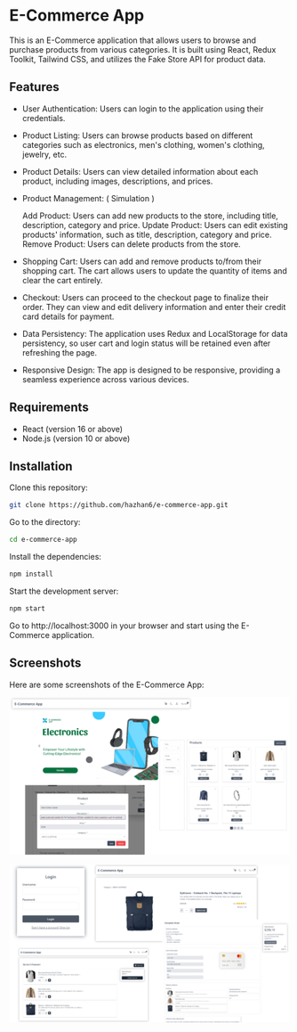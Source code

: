 # E-Commerce App

This is an E-Commerce application that allows users to browse and purchase products from various categories. It is built using React, Redux Toolkit, Tailwind CSS, and utilizes the Fake Store API for product data.

## Features

- User Authentication: Users can login to the application using their credentials.

- Product Listing: Users can browse products based on different categories such as electronics, men's clothing, women's clothing, jewelry, etc.

- Product Details: Users can view detailed information about each product, including images, descriptions, and prices.

- Product Management: ( Simulation )

  Add Product: Users can add new products to the store, including title, description, category and price.
  Update Product: Users can edit existing products' information, such as title, description, category and price.
  Remove Product: Users can delete products from the store.

- Shopping Cart: Users can add and remove products to/from their shopping cart. The cart allows users to update the quantity of items and clear the cart entirely.

- Checkout: Users can proceed to the checkout page to finalize their order. They can view and edit delivery information and enter their credit card details for payment.

- Data Persistency: The application uses Redux and LocalStorage for data persistency, so user cart and login status will be retained even after refreshing the page.

- Responsive Design: The app is designed to be responsive, providing a seamless experience across various devices.

## Requirements

- React (version 16 or above)
- Node.js (version 10 or above)

## Installation

Clone this repository:

```bash
git clone https://github.com/hazhan6/e-commerce-app.git

```

Go to the directory:

```bash
cd e-commerce-app

```

Install the dependencies:

```bash
npm install

```

Start the development server:

```bash
npm start

```

Go to http://localhost:3000 in your browser and start using the E-Commerce application.

## Screenshots

Here are some screenshots of the E-Commerce App:

![image](./public/images/ss-1.png)

![image](./public/images/ss-2.png)
